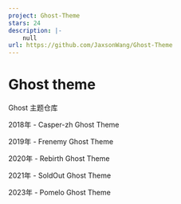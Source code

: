 ```yaml
---
project: Ghost-Theme
stars: 24
description: |-
    null
url: https://github.com/JaxsonWang/Ghost-Theme
---
```


# Ghost theme

Ghost 主题仓库

2018年 - Casper-zh Ghost Theme

2019年 - Frenemy Ghost Theme

2020年 - Rebirth Ghost Theme

2021年 - SoldOut Ghost Theme

2023年 - Pomelo Ghost Theme

